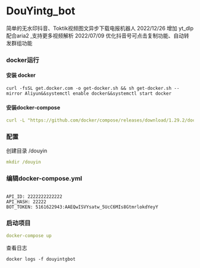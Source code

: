 # DouYintg_bot

简单的无水印抖音、Toktik视频图文异步下载电报机器人
2022/12/26 增加 yt_dlp 配合aria2 ,支持更多视频解析
2022/07/09 优化抖音号可点击复制功能、自动转发群组功能

### docker运行

#### 安装 docker

```
curl -fsSL get.docker.com -o get-docker.sh && sh get-docker.sh --mirror Aliyun&&systemctl enable docker&&systemctl start docker

```

#### 安装docker-compose

```yaml
curl -L "https://github.com/docker/compose/releases/download/1.29.2/docker-compose-$(uname -s)-$(uname -m)" -o /usr/local/bin/docker-compose &&chmod +x /usr/local/bin/docker-compose
```

### 配置

创建目录 /douyin

```yaml
mkdir /douyin
```

### 编辑docker-compose.yml

```angular2html

API_ID: 2222222222222
API_HASH: 22222
BOT_TOKEN: 5161622943:AAEQwISVYsatw_5UcC6MIs8GtmrlokdYeyY
```

### 启动项目

```yaml
docker-compose up 
```

查看日志

```
docker logs -f douyintgbot
```











